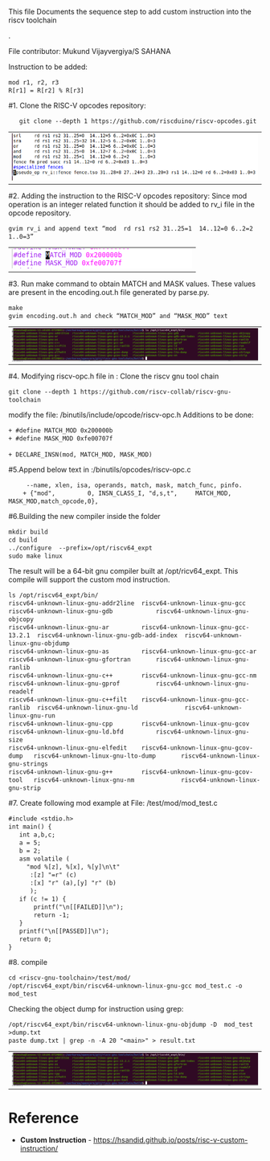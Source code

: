 
<p>This file Documents the sequence step to add custom instruction into the riscv toolchain</p>.
<p>File contributor: Mukund Vijayvergiya<mukundv.cs22@rvce.edu.in>/S SAHANA <ssahana.cs22@rvce.edu.in></p>

Instruction to be added:

```
mod r1, r2, r3
R[r1] = R[r2] % R[r3]
```

#1.  Clone the RISC-V opcodes repository: 
```
   git clone --depth 1 https://github.com/riscduino/riscv-opcodes.git
```
<table> <tr> <td  align="center"><img src="./docs/images/CustomInstruction.AddInstruction.png" ></td> </tr> </table>

#2. Adding the instruction to the RISC-V opcodes repository:
Since mod  operation is an integer related function it should be added to rv_i  file in the opcode repository.   
```
gvim rv_i and append text “mod  rd rs1 rs2 31..25=1  14..12=0 6..2=2    1..0=3”
```
<table> <tr> <td  align="center"><img src="./docs/images/CustomInstruction.Encoding.png" ></td> </tr> </table>

#3. Run make command to obtain MATCH and MASK  values. These values are present in the encoding.out.h file generated by parse.py.

```
make
gvim encoding.out.h and check “MATCH_MOD” and “MASK_MOD” text
```
<table> <tr> <td  align="center"><img src="./docs/images/CustomInstruction.GccOutput.png" ></td> </tr> </table>


#4. Modifying riscv-opc.h file in :
Clone the riscv gnu tool chain
```
git clone --depth 1 https://github.com/riscv-collab/riscv-gnu-toolchain
```
modify the file: <riscv-gnu-toolchain>/binutils/include/opcode/riscv-opc.h
Additions to be done:
```
+ #define MATCH_MOD 0x200000b
+ #define MASK_MOD 0xfe00707f

+ DECLARE_INSN(mod, MATCH_MOD, MASK_MOD)
```

#5.Append below text in :<riscv-gnu-toolchain>/binutils/opcodes/riscv-opc.c

```
	 --name, xlen, isa, operands, match, mask, match_func, pinfo. 
	+ {"mod",         0, INSN_CLASS_I, "d,s,t",     MATCH_MOD, MASK_MOD,match_opcode,0},
```

#6.Building the new compiler inside the <riscv-gnu-toochain> folder
```
mkdir build
cd build
../configure  --prefix=/opt/riscv64_expt
sudo make linux
```

The result will be a 64-bit gnu compiler built at /opt/ricv64_expt. This compile will support the custom mod instruction.
```
ls /opt/riscv64_expt/bin/
riscv64-unknown-linux-gnu-addr2line  riscv64-unknown-linux-gnu-gcc         riscv64-unknown-linux-gnu-gdb            riscv64-unknown-linux-gnu-objcopy
riscv64-unknown-linux-gnu-ar         riscv64-unknown-linux-gnu-gcc-13.2.1  riscv64-unknown-linux-gnu-gdb-add-index  riscv64-unknown-linux-gnu-objdump
riscv64-unknown-linux-gnu-as         riscv64-unknown-linux-gnu-gcc-ar      riscv64-unknown-linux-gnu-gfortran       riscv64-unknown-linux-gnu-ranlib
riscv64-unknown-linux-gnu-c++        riscv64-unknown-linux-gnu-gcc-nm      riscv64-unknown-linux-gnu-gprof          riscv64-unknown-linux-gnu-readelf
riscv64-unknown-linux-gnu-c++filt    riscv64-unknown-linux-gnu-gcc-ranlib  riscv64-unknown-linux-gnu-ld             riscv64-unknown-linux-gnu-run
riscv64-unknown-linux-gnu-cpp        riscv64-unknown-linux-gnu-gcov        riscv64-unknown-linux-gnu-ld.bfd         riscv64-unknown-linux-gnu-size
riscv64-unknown-linux-gnu-elfedit    riscv64-unknown-linux-gnu-gcov-dump   riscv64-unknown-linux-gnu-lto-dump       riscv64-unknown-linux-gnu-strings
riscv64-unknown-linux-gnu-g++        riscv64-unknown-linux-gnu-gcov-tool   riscv64-unknown-linux-gnu-nm             riscv64-unknown-linux-gnu-strip
```

#7. Create following mod example at File: <riscv-gnu-toolchain>/test/mod/mod_test.c

```
#include <stdio.h>
int main() {
   int a,b,c;
   a = 5;
   b = 2;
   asm volatile (
     "mod %[z], %[x], %[y]\n\t"
      :[z] "=r" (c)
      :[x] "r" (a),[y] "r" (b)
      );
   if (c != 1) {
       printf("\n[[FAILED]]\n");
       return -1;
   }
   printf("\n[[PASSED]]\n");
   return 0;
} 
```

#8. compile

```
cd <riscv-gnu-toolchain>/test/mod/
/opt/riscv64_expt/bin/riscv64-unknown-linux-gnu-gcc mod_test.c -o mod_test
```

Checking the object dump for instruction using grep:

```
/opt/riscv64_expt/bin/riscv64-unknown-linux-gnu-objdump -D  mod_test >dump.txt
paste dump.txt | grep -n -A 20 "<main>" > result.txt
```

<table> <tr> <td  align="center"><img src="./docs/images/CustomInstruction.GccOutput.png" ></td> </tr> </table>


# Reference
* **Custom Instruction**     - https://hsandid.github.io/posts/risc-v-custom-instruction/


